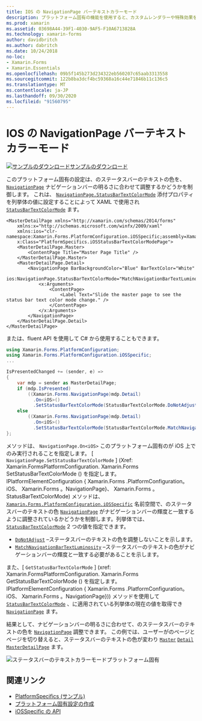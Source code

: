```yaml
---
title: IOS の NavigationPage バーテキストカラーモード
description: プラットフォーム固有の機能を使用すると、カスタムレンダラーや特殊効果を実装することなく、特定のプラットフォームでのみ使用できる機能を使用できます。 この記事では、NavigationPage のステータスバーのテキストの色がナビゲーションバーの輝度と一致するかどうかを制御する iOS プラットフォーム固有のを使用する方法について説明します。
ms.prod: xamarin
ms.assetid: 03698A44-39F1-4030-9AF5-F10A6713828A
ms.technology: xamarin-forms
author: davidbritch
ms.author: dabritch
ms.date: 10/24/2018
no-loc:
- Xamarin.Forms
- Xamarin.Essentials
ms.openlocfilehash: 09b5f145b273d234322eb560207c65aab3313558
ms.sourcegitcommit: 122b8ba3dcf4bc59368a16c44e71846b11c136c5
ms.translationtype: MT
ms.contentlocale: ja-JP
ms.lasthandoff: 09/30/2020
ms.locfileid: "91560795"
---
```

# <a name="navigationpage-bar-text-color-mode-on-ios"></a>IOS の NavigationPage バーテキストカラーモード

[![サンプルのダウンロード](~/media/shared/download.png)サンプルのダウンロード](https://docs.microsoft.com/samples/xamarin/xamarin-forms-samples/userinterface-platformspecifics)

このプラットフォーム固有の設定は、のステータスバーのテキストの色を、 [`NavigationPage`](xref:Xamarin.Forms.NavigationPage) ナビゲーションバーの明るさに合わせて調整するかどうかを制御します。 これは、 [`NavigationPage.StatusBarTextColorMode`](xref:Xamarin.Forms.PlatformConfiguration.iOSSpecific.NavigationPage.StatusBarTextColorModeProperty) 添付プロパティを列挙体の値に設定することによって XAML で使用され [`StatusBarTextColorMode`](xref:Xamarin.Forms.PlatformConfiguration.iOSSpecific.StatusBarTextColorMode) ます。

```xaml
<MasterDetailPage xmlns="http://xamarin.com/schemas/2014/forms"
    xmlns:x="http://schemas.microsoft.com/winfx/2009/xaml"
    xmlns:ios="clr-namespace:Xamarin.Forms.PlatformConfiguration.iOSSpecific;assembly=Xamarin.Forms.Core"
    x:Class="PlatformSpecifics.iOSStatusBarTextColorModePage">
    <MasterDetailPage.Master>
        <ContentPage Title="Master Page Title" />
    </MasterDetailPage.Master>
    <MasterDetailPage.Detail>
        <NavigationPage BarBackgroundColor="Blue" BarTextColor="White"
                        ios:NavigationPage.StatusBarTextColorMode="MatchNavigationBarTextLuminosity">
            <x:Arguments>
                <ContentPage>
                    <Label Text="Slide the master page to see the status bar text color mode change." />
                </ContentPage>
            </x:Arguments>
        </NavigationPage>
    </MasterDetailPage.Detail>
</MasterDetailPage>

```

または、fluent API を使用して C# から使用することもできます。

```csharp
using Xamarin.Forms.PlatformConfiguration;
using Xamarin.Forms.PlatformConfiguration.iOSSpecific;
...

IsPresentedChanged += (sender, e) =>
{
    var mdp = sender as MasterDetailPage;
    if (mdp.IsPresented)
        ((Xamarin.Forms.NavigationPage)mdp.Detail)
          .On<iOS>()
          .SetStatusBarTextColorMode(StatusBarTextColorMode.DoNotAdjust);
    else
        ((Xamarin.Forms.NavigationPage)mdp.Detail)
          .On<iOS>()
          .SetStatusBarTextColorMode(StatusBarTextColorMode.MatchNavigationBarTextLuminosity);
};
```

メソッドは、 `NavigationPage.On<iOS>` このプラットフォーム固有のが iOS 上でのみ実行されることを指定します。 [ `NavigationPage.SetStatusBarTextColorMode` ] (Xref: Xamarin.FormsPlatformConfiguration. Xamarin.Forms SetStatusBarTextColorMode () を指定します。IPlatformElementConfiguration { Xamarin.Forms .PlatformConfiguration。 iOS、 Xamarin.Forms 。NavigationPage}、 Xamarin.Forms 。StatusBarTextColorMode) メソッドは、 [`Xamarin.Forms.PlatformConfiguration.iOSSpecific`](xref:Xamarin.Forms.PlatformConfiguration.iOSSpecific) 名前空間で、のステータスバーのテキストの色 [`NavigationPage`](xref:Xamarin.Forms.NavigationPage) がナビゲーションバーの輝度と一致するように調整されているかどうかを制御します。列挙体では、 [`StatusBarTextColorMode`](xref:Xamarin.Forms.PlatformConfiguration.iOSSpecific.StatusBarTextColorMode) 2 つの値を指定できます。

- [`DoNotAdjust`](xref:Xamarin.Forms.PlatformConfiguration.iOSSpecific.StatusBarTextColorMode.DoNotAdjust) –ステータスバーのテキストの色を調整しないことを示します。
- [`MatchNavigationBarTextLuminosity`](xref:Xamarin.Forms.PlatformConfiguration.iOSSpecific.StatusBarTextColorMode.MatchNavigationBarTextLuminosity) –ステータスバーのテキストの色がナビゲーションバーの輝度と一致する必要があることを示します。

また、[ `GetStatusBarTextColorMode` ] (xref: Xamarin.FormsPlatformConfiguration. Xamarin.Forms GetStatusBarTextColorMode () を指定します。IPlatformElementConfiguration { Xamarin.Forms .PlatformConfiguration。 iOS、 Xamarin.Forms 。NavigationPage})) メソッドを使用して [`StatusBarTextColorMode`](xref:Xamarin.Forms.PlatformConfiguration.iOSSpecific.StatusBarTextColorMode) 、に適用されている列挙体の現在の値を取得でき [`NavigationPage`](xref:Xamarin.Forms.NavigationPage) ます。

結果として、ナビゲーションバーの明るさに合わせて、のステータスバーのテキストの色を [`NavigationPage`](xref:Xamarin.Forms.NavigationPage) 調整できます。 この例では、ユーザーがのページとページを切り替えると、ステータスバーのテキストの色が変わり [`Master`](xref:Xamarin.Forms.MasterDetailPage.Master) [`Detail`](xref:Xamarin.Forms.MasterDetailPage.Detail) [`MasterDetailPage`](xref:Xamarin.Forms.MasterDetailPage) ます。

![ステータスバーのテキストカラーモードプラットフォーム固有](status-bar-text-color-images/status-bar-text-color-mode.png)

## <a name="related-links"></a>関連リンク

- [PlatformSpecifics (サンプル)](/samples/xamarin/xamarin-forms-samples/userinterface-platformspecifics)
- [プラットフォーム固有設定の作成](~/xamarin-forms/platform/platform-specifics/index.md#creating-platform-specifics)
- [iOSSpecific の API](xref:Xamarin.Forms.PlatformConfiguration.iOSSpecific)